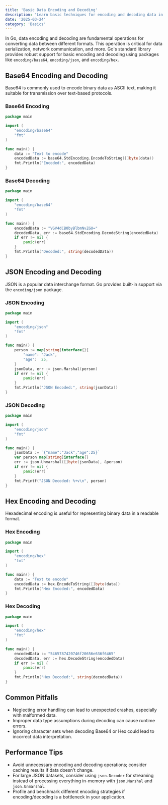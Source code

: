```yaml
---
title: 'Basic Data Encoding and Decoding'
description: 'Learn basic techniques for encoding and decoding data in Go using built-in and standard libraries.'
date: '2025-03-24'
category: 'Basics'
---
```


In Go, data encoding and decoding are fundamental operations for converting data between different formats. This operation is critical for data serialization, network communication, and more. Go's standard library provides robust support for basic encoding and decoding using packages like `encoding/base64`, `encoding/json`, and `encoding/hex`. 

## Base64 Encoding and Decoding

Base64 is commonly used to encode binary data as ASCII text, making it suitable for transmission over text-based protocols.

### Base64 Encoding

```go
package main

import (
	"encoding/base64"
	"fmt"
)

func main() {
	data := "Text to encode"
	encodedData := base64.StdEncoding.EncodeToString([]byte(data))
	fmt.Println("Encoded:", encodedData)
}
```

### Base64 Decoding

```go
package main

import (
	"encoding/base64"
	"fmt"
)

func main() {
	encodedData := "VGV4dCB0byBlbmNvZGU="
	decodedData, err := base64.StdEncoding.DecodeString(encodedData)
	if err != nil {
		panic(err)
	}
	fmt.Println("Decoded:", string(decodedData))
}
```

## JSON Encoding and Decoding

JSON is a popular data interchange format. Go provides built-in support via the `encoding/json` package.

### JSON Encoding

```go
package main

import (
	"encoding/json"
	"fmt"
)

func main() {
	person := map[string]interface{}{
		"name": "Jack",
		"age":  25,
	}
	jsonData, err := json.Marshal(person)
	if err != nil {
		panic(err)
	}
	fmt.Println("JSON Encoded:", string(jsonData))
}
```

### JSON Decoding

```go
package main

import (
	"encoding/json"
	"fmt"
)

func main() {
	jsonData := `{"name":"Jack","age":25}`
	var person map[string]interface{}
	err := json.Unmarshal([]byte(jsonData), &person)
	if err != nil {
		panic(err)
	}
	fmt.Printf("JSON Decoded: %+v\n", person)
}
```

## Hex Encoding and Decoding

Hexadecimal encoding is useful for representing binary data in a readable format.

### Hex Encoding

```go
package main

import (
	"encoding/hex"
	"fmt"
)

func main() {
	data := "Text to encode"
	encodedData := hex.EncodeToString([]byte(data))
	fmt.Println("Hex Encoded:", encodedData)
}
```

### Hex Decoding

```go
package main

import (
	"encoding/hex"
	"fmt"
)

func main() {
	encodedData := "5465787420746f20656e636f6465"
	decodedData, err := hex.DecodeString(encodedData)
	if err != nil {
		panic(err)
	}
	fmt.Println("Hex Decoded:", string(decodedData))
}
```

## Common Pitfalls

- Neglecting error handling can lead to unexpected crashes, especially with malformed data.
- Improper data type assumptions during decoding can cause runtime errors.
- Ignoring character sets when decoding Base64 or Hex could lead to incorrect data interpretation.

## Performance Tips

- Avoid unnecessary encoding and decoding operations; consider caching results if data doesn't change.
- For large JSON datasets, consider using `json.Decoder` for streaming instead of processing everything in-memory with `json.Marshal` and `json.Unmarshal`.
- Profile and benchmark different encoding strategies if encoding/decoding is a bottleneck in your application.